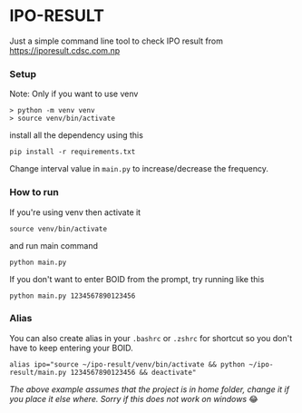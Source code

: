 # IPO-RESULT

Just a simple command line tool to check IPO result from https://iporesult.cdsc.com.np

### Setup
Note: Only if you want to use venv
```
> python -m venv venv
> source venv/bin/activate
```

install all the dependency using this
```
pip install -r requirements.txt
```

Change interval value in `main.py` to increase/decrease the frequency.

### How to run
If you're using venv then activate it
```
source venv/bin/activate
```
and run main command
```
python main.py
```

If you don't want to enter BOID from the prompt, try running like this

```
python main.py 1234567890123456
```

### Alias
You can also create alias in your `.bashrc` or `.zshrc` for shortcut so you don't have to keep entering your BOID.
```
alias ipo="source ~/ipo-result/venv/bin/activate && python ~/ipo-result/main.py 1234567890123456 && deactivate"
```

*The above example assumes that the project is in home folder, change it if you place it else where. Sorry if this does not work on windows* 😂

